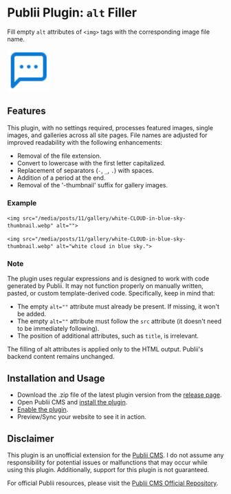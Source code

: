 # Publii Plugin: `alt` Filler
Fill empty `alt` attributes of `<img>` tags with the corresponding image file name.

<p><img height="100" alt="publii plugin" title="Plugin icons" src="https://raw.githubusercontent.com/gpsblues/Publii-Plugin-Alt-Filler/6b6049e2fe5059afa7fbc9a9bd814b27c53dfd29/.assets/thumbnail.svg"></p>

## Features
This plugin, with no settings required, processes featured images, single images, and galleries across all site pages. File names are adjusted for improved readability with the following enhancements:

- Removal of the file extension.
- Convert to lowercase with the first letter capitalized.
- Replacement of separators (`-`, `_`, `.`) with spaces.
- Addition of a period at the end.
- Removal of the '-thumbnail' suffix for gallery images.

### Example
`<img src="/media/posts/11/gallery/white-CLOUD-in-blue-sky-thumbnail.webp" alt="">`

`<img src="/media/posts/11/gallery/white-CLOUD-in-blue-sky-thumbnail.webp" alt="white cloud in blue sky.">`

### Note
The plugin uses regular expressions and is designed to work with code generated by Publii. It may not function properly on manually written, pasted, or custom template-derived code. Specifically, keep in mind that:
- The empty `alt=""` attribute must already be present. If missing, it won't be added.
- The empty `alt=""` attribute must follow the `src` attribute (it doesn't need to be immediately following).
- The position of additional attributes, such as `title`, is irrelevant.

The filling of alt attributes is applied only to the HTML output. Publii's backend content remains unchanged.

## Installation and Usage
- Download the .zip file of the latest plugin version from the [release page](https://github.com/gpsblues/Publii-Plugin-Alt-Filler/releases/).
- Open Publii CMS and [install the plugin](https://getpublii.com/docs/plugins.html#installingplugins).
- [Enable the plugin](https://getpublii.com/docs/plugins.html#enablingplugins).
- Preview/Sync your website to see it in action.

## Disclaimer
This plugin is an unofficial extension for the [Publii CMS](https://getpublii.com/). I do not assume any responsibility for potential issues or malfunctions that may occur while using this plugin. Additionally, support for this plugin is not guaranteed.

For official Publii resources, please visit the [Publii CMS Official Repository](https://marketplace.getpublii.com/plugins/).
